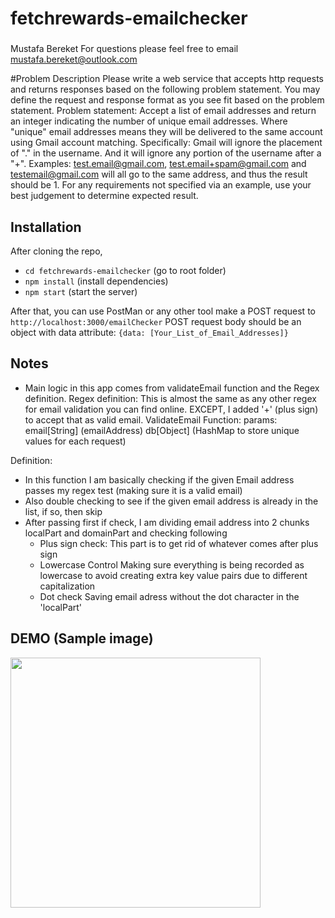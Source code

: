 # fetchrewards-emailchecker
###
Mustafa Bereket
For questions please feel free to email mustafa.bereket@outlook.com

#Problem Description
Please write a web service that accepts http requests and returns responses based on the following problem statement. You may define the request and response format as you see fit based on the problem statement.
Problem statement: Accept a list of email addresses and return an integer indicating the number of unique email addresses. Where "unique" email addresses means they will be delivered to the same account using Gmail account matching. Specifically: Gmail will ignore the placement of "." in the username. And it will ignore any portion of the username after a "+".
Examples:
test.email@gmail.com, test.email+spam@gmail.com and testemail@gmail.com will all go to the same address, and thus the result should be 1.
For any requirements not specified via an example, use your best judgement to determine expected result.

## Installation
After cloning the repo,
- ```cd fetchrewards-emailchecker``` (go to root folder)
- ```npm install``` (install dependencies)
- ```npm start``` (start the server)

After that, you can use PostMan or any other tool make a POST request to
```http://localhost:3000/emailChecker```
POST request body should be an object with data attribute:
``` {data: [Your_List_of_Email_Addresses]} ```

## Notes
- Main logic in this app comes from validateEmail function and the Regex definition. 
Regex definition:
This is almost the same as any other regex for email validation you can find online. 
EXCEPT, I added '+' (plus sign) to accept that as valid email.
ValidateEmail Function: 
params: 
email[String] (emailAddress)
db[Object] (HashMap to store unique values for each request)

Definition:
- In this function I am basically checking if the given Email address passes my regex test (making sure it is a valid email)
- Also double checking to see if the given email address is already in the list, if so, then skip
- After passing first if check, I am dividing email address into 2 chunks localPart and domainPart and checking following
    - Plus sign check:
        This part is to get rid of whatever comes after plus sign
    - Lowercase Control
        Making sure everything is being recorded as lowercase to avoid creating extra key value pairs due to different capitalization
    - Dot check
        Saving email adress without the dot character in the 'localPart'


## DEMO (Sample image)
<img src="emailChecker-sample_img.PNG" width="400" src="main"/> 